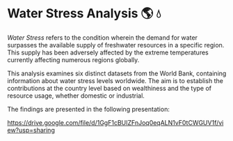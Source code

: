 # Water Stress Analysis :earth_americas: :droplet:

*Water Stress* refers to the condition wherein the demand for water surpasses the available supply of freshwater resources in a specific region. This supply has been adversely affected by the extreme temperatures currently affecting numerous regions globally.

This analysis examines six distinct datasets from the World Bank, containing information about water stress levels worldwide. The aim is to establish the contributions at the country level based on wealthiness and the type of resource usage, whether domestic or industrial.

The findings are presented in the following presentation:

https://drive.google.com/file/d/1GgF1cBUIZFnJoq0eqALN1vF0tCWGUV1f/view?usp=sharing




